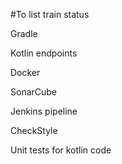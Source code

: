 

#To list train status

Gradle

Kotlin endpoints

Docker

SonarCube

Jenkins pipeline

CheckStyle

Unit tests for kotlin code
